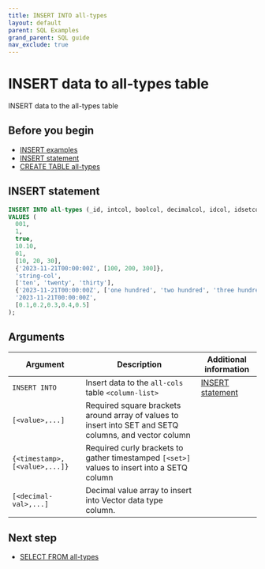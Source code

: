 ```yaml
---
title: INSERT INTO all-types
layout: default
parent: SQL Examples
grand_parent: SQL guide
nav_exclude: true
---
```


# INSERT data to all-types table

INSERT data to the all-types table

## Before you begin
* [INSERT examples](/docs/sql-guide/examples/sql-eg-home/#insert-examples)
* [INSERT statement](/docs/sql-guide/statements/statement-insert)
* [CREATE TABLE all-types](/docs/sql-guide/examples/sql-eg-table/sql-eg-table-create-all-types)

## INSERT statement

```sql
INSERT INTO all-types (_id, intcol, boolcol, decimalcol, idcol, idsetcol, idsetcolq, stringcol, stringsetcol, stringsetcolq, timestampcol, vectorcol)
VALUES (
  001,
  1,
  true,
  10.10,
  01,
  [10, 20, 30],
  {'2023-11-21T00:00:00Z', [100, 200, 300]},
  'string-col',
  ['ten', 'twenty', 'thirty'],
  {'2023-11-21T00:00:00Z', ['one hundred', 'two hundred', 'three hundred']},
  '2023-11-21T00:00:00Z',
  [0.1,0.2,0.3,0.4,0.5]
);
```

## Arguments

| Argument | Description | Additional information |
|---|---|---|
| `INSERT INTO` | Insert data to the `all-cols` table `<column-list>` | [INSERT statement](/docs/sql-guide/statements/statement-insert)
| `[<value>,...]` | Required square brackets around array of values to insert into SET and SETQ columns, and vector column |  |
| `{<timestamp>,[<value>,...]}` | Required curly brackets to gather timestamped `[<set>]` values to insert into a SETQ column |
| `[<decimal-val>,...]` | Decimal value array to insert into Vector data type column. |

## Next step

* [SELECT FROM all-types](/docs/sql-guide/examples/sql-eg-select/sql-eg-select-from-all-types)

